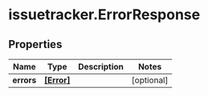 # issuetracker.ErrorResponse

## Properties

Name | Type | Description | Notes
------------ | ------------- | ------------- | -------------
**errors** | [**[Error]**](Error.md) |  | [optional] 


